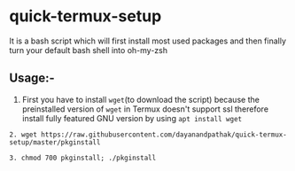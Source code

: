 # quick-termux-setup

It is a bash script which will first install most used packages and then finally turn your default bash shell into oh-my-zsh

## Usage:-

1. First you have to install ```wget```(to download the script) because the preinstalled version of ```wget``` in Termux doesn't support ssl therefore install fully featured GNU version by using ```apt install wget```

```
2. wget https://raw.githubusercontent.com/dayanandpathak/quick-termux-setup/master/pkginstall

3. chmod 700 pkginstall; ./pkginstall

```

